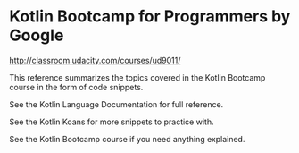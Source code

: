 # Kotlin Bootcamp for Programmers by Google
  
  
  http://classroom.udacity.com/courses/ud9011/
  
  This reference summarizes the topics covered in the Kotlin Bootcamp course in the form of code snippets.
  
  See the Kotlin Language Documentation for full reference. 
  
  See the Kotlin Koans for more snippets to practice with. 
  
  See the Kotlin Bootcamp course if you need anything explained. 
